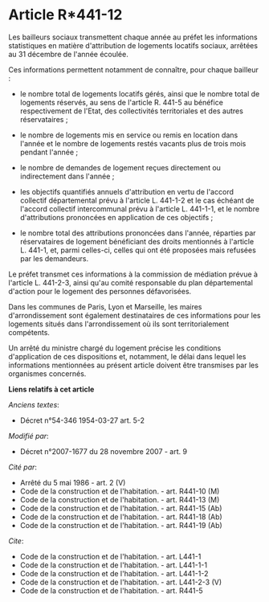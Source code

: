 # Article R*441-12

Les bailleurs sociaux transmettent chaque année au préfet les informations statistiques en matière d'attribution de logements
locatifs sociaux, arrêtées au 31 décembre de l'année écoulée. 

Ces informations permettent notamment de connaître, pour chaque bailleur :

- le nombre total de logements locatifs gérés, ainsi que le nombre total de logements réservés, au sens de l'article R. 441-5
au bénéfice respectivement de l'Etat, des collectivités territoriales et des autres réservataires ;

- le nombre de logements mis en service ou remis en location dans l'année et le nombre de logements restés vacants plus de
trois mois pendant l'année ;

- le nombre de demandes de logement reçues directement ou indirectement dans l'année ;

- les objectifs quantifiés annuels d'attribution en vertu de l'accord collectif départemental prévu à l'article L. 441-1-2 et
le cas échéant de l'accord collectif intercommunal prévu à l'article L. 441-1-1, et le nombre d'attributions prononcées en
application de ces objectifs ;

- le nombre total des attributions prononcées dans l'année, réparties par réservataires de logement bénéficiant des droits
mentionnés à l'article L. 441-1, et, parmi celles-ci, celles qui ont été proposées mais refusées par les demandeurs. 

Le préfet transmet ces informations à la commission de médiation prévue à l'article L. 441-2-3, ainsi qu'au comité
responsable du plan départemental d'action pour le logement des personnes défavorisées. 

Dans les communes de Paris, Lyon et Marseille, les maires d'arrondissement sont également destinataires de ces informations
pour les logements situés dans l'arrondissement où ils sont territorialement compétents. 

Un arrêté du ministre chargé du logement précise les conditions d'application de ces dispositions et, notamment, le délai
dans lequel les informations mentionnées au présent article doivent être transmises par les organismes concernés.

**Liens relatifs à cet article**

_Anciens textes_:

  - Décret n°54-346 1954-03-27 art. 5-2

_Modifié par_:

  - Décret n°2007-1677 du 28 novembre 2007 - art. 9

_Cité par_:

  - Arrêté du 5 mai 1986 - art. 2 (V)
  - Code de la construction et de l'habitation. - art. R441-10 (M)
  - Code de la construction et de l'habitation. - art. R441-13 (M)
  - Code de la construction et de l'habitation. - art. R441-15 (Ab)
  - Code de la construction et de l'habitation. - art. R441-18 (Ab)
  - Code de la construction et de l'habitation. - art. R441-19 (Ab)

_Cite_:

  - Code de la construction et de l'habitation. - art. L441-1
  - Code de la construction et de l'habitation. - art. L441-1-1
  - Code de la construction et de l'habitation. - art. L441-1-2
  - Code de la construction et de l'habitation. - art. L441-2-3 (V)
  - Code de la construction et de l'habitation. - art. R441-5
